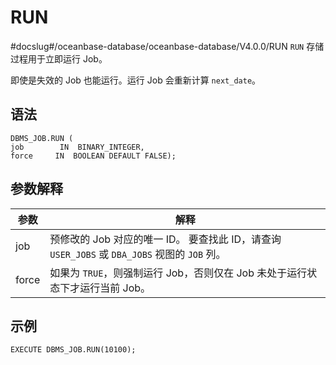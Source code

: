 RUN 
========================
#docslug#/oceanbase-database/oceanbase-database/V4.0.0/RUN
`RUN` 存储过程用于立即运行 Job。

即使是失效的 Job 也能运行。运行 Job 会重新计算 `next_date`。

语法 
-----------------------

```unknow
DBMS_JOB.RUN ( 
job        IN  BINARY_INTEGER,
force     IN  BOOLEAN DEFAULT FALSE);
```



参数解释 
-------------------------



|  参数   |                                          解释                                          |
|-------|--------------------------------------------------------------------------------------|
| job   | 预修改的 Job 对应的唯一 ID。 要查找此 ID，请查询 `USER_JOBS` 或 `DBA_JOBS` 视图的 `JOB` 列。 |
| force | 如果为 `TRUE`，则强制运行 Job，否则仅在 Job 未处于运行状态下才运行当前 Job。                                     |



示例 
-----------------------

```unknow
EXECUTE DBMS_JOB.RUN(10100);
```



